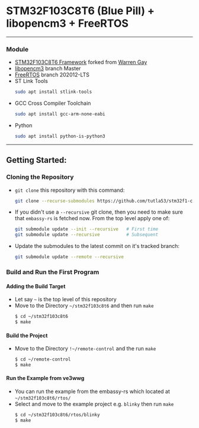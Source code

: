 # STM32F103C8T6 (Blue Pill) + libopencm3 + FreeRTOS
***

### Module
- [STM32F103C8T6 Framework](https://github.com/tutla53/stm32f1-c-template.git) forked from [Warren Gay](https://github.com/ve3wwg)
- [libopencm3](https://github.com/libopencm3/libopencm3.git) branch Master
- [FreeRTOS](https://github.com/FreeRTOS/FreeRTOS-LTS.git) branch 202012-LTS
- ST Link Tools
  ```bash
  sudo apt install stlink-tools
  ```
- GCC Cross Compiler Toolchain
  ```bash
  sudo apt install gcc-arm-none-eabi
  ```
- Python
  ```bash
  sudo apt install python-is-python3
  ```
***

## Getting Started:
### Cloning the Repository
- `git clone` this repository with this command:
    ```bash
    git clone --recurse-submodules https://github.com/tutla53/stm32f1-c-template.git 
    ```
- If you didn't use a `--recursive` git clone, then you need to make
  sure that `embassy-rs` is fetched now. From the top level apply
  one of:
  ```bash
  git submodule update --init --recursive   # First time
  git submodule update --recursive          # Subsequent
  ```
- Update the submodules to the latest commit on it's tracked branch:
  ```bash
  git submodule update --remote --recursive
  ```
  
### Build and Run the First Program
#### Adding the Build Target
- Let say `~` is the top level of this repository
- Move to the Directory `~/stm32f103c8t6` and then run `make`
  ```bash
  $ cd ~/stm32f103c8t6
  $ make
  ```

#### Build the Project
- Move to the Directory `!~/remote-control` and the run `make`
  ```bash
  $ cd ~/remote-control
  $ make
  ```

#### Run the Example from ve3wwg
- You can run the example from the embassy-rs which located at `~/stm32f103c8t6/rtos/`
- Select and move to the example project e.g. `blinky` then run `make`
  ```bash
  $ cd ~/stm32f103c8t6/rtos/blinky
  $ make
  ```

